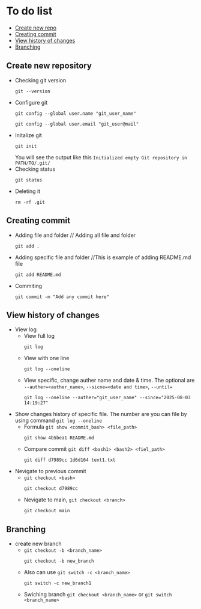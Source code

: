 # To do list
- [Create new repo](#create-new-repository)
- [Creating commit](#creating-commit)
- [View history of changes](#view-history-of-changes)
- [Branching](#branching)

## Create new repository ##
- Checking git version
    ```
    git --version
    ``` 
- Configure git
    ```
    git config --global user.name "git_user_name"
    ```
    ```
    git config --global user.email "git_user@mail"
- Initalize git
    ```
    git init
    ```
    You will see the output like this ``Initialized empty Git repository in PATH/TO/.git/``
- Checking status
    ```
    git status
    ```
- Deleting it
    ```
    rm -rf .git
    ```

## Creating commit ##
- Adding file and folder // Adding all file and folder
    ```
    git add .
    ```
- Adding specific file and folder //This is example of adding README.md file
    ```
    git add README.md
    ```
- Commiting
    ```
    git commit -m "Add any commit here"
    ```

## View history of changes ##
- View log
    - View full log
        ```
        git log
        ```
    - View with one line
        ```
        git log --oneline
        ```
    - View specific, change auther name and date & time. The optional are ``--auther=<auther_name>``, ``--sicne=<date and time>``, ``--until=``
        ```
        git log --oneline --auther="git_user_name" --since="2025-08-03 14:19:27"
        ```
- Show changes history of specific file. The number are you can file by using command ``git log --oneline``
    - Formula ``git show <commit_bash> <file_path>``
        ```
        git show 4b5bea1 README.md
        ```
    - Compare commit ``git diff <bash1> <bash2> <fiel_path>``
        ```
        git diff d7989cc 1d6d164 text1.txt
        ```
- Nevigate to previous commit
    - ``git checkout <bash>``
        ```
        git checkout d7989cc
        ```
    - Nevigate to main, ``git checkout <branch>``
        ```
        git checkout main
        ```

## Branching ##
- create new branch
    - ``git checkout -b <branch_name>``
        ```
        git checkout -b new_branch
        ```
    - Also can use ``git switch -c <branch_name>``
        ```
        git switch -c new_branch1
        ```
    - Swiching branch ``git checkout <branch_name>`` or ``git switch <branch_name>``
